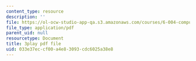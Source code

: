 ```yaml
---
content_type: resource
description: ''
file: https://ol-ocw-studio-app-qa.s3.amazonaws.com/courses/6-004-computation-structures-spring-2017/033e37eccf00a4e83093cdc6025a38e8_70auqrv84y8.pdf
file_type: application/pdf
parent_uid: null
resourcetype: Document
title: 3play pdf file
uid: 033e37ec-cf00-a4e8-3093-cdc6025a38e8
---
```

